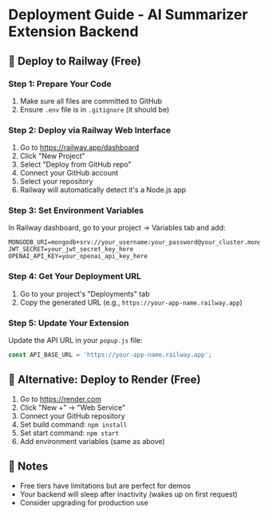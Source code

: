 # Deployment Guide - AI Summarizer Extension Backend

## 🚀 Deploy to Railway (Free)

### Step 1: Prepare Your Code
1. Make sure all files are committed to GitHub
2. Ensure `.env` file is in `.gitignore` (it should be)

### Step 2: Deploy via Railway Web Interface
1. Go to https://railway.app/dashboard
2. Click "New Project"
3. Select "Deploy from GitHub repo"
4. Connect your GitHub account
5. Select your repository
6. Railway will automatically detect it's a Node.js app

### Step 3: Set Environment Variables
In Railway dashboard, go to your project → Variables tab and add:

```
MONGODB_URI=mongodb+srv://your_username:your_password@your_cluster.mongodb.net/summaries
JWT_SECRET=your_jwt_secret_key_here
OPENAI_API_KEY=your_openai_api_key_here
```

### Step 4: Get Your Deployment URL
1. Go to your project's "Deployments" tab
2. Copy the generated URL (e.g., `https://your-app-name.railway.app`)

### Step 5: Update Your Extension
Update the API URL in your `popup.js` file:
```javascript
const API_BASE_URL = 'https://your-app-name.railway.app';
```

## 🔧 Alternative: Deploy to Render (Free)

1. Go to https://render.com
2. Click "New +" → "Web Service"
3. Connect your GitHub repository
4. Set build command: `npm install`
5. Set start command: `npm start`
6. Add environment variables (same as above)

## 📝 Notes
- Free tiers have limitations but are perfect for demos
- Your backend will sleep after inactivity (wakes up on first request)
- Consider upgrading for production use 